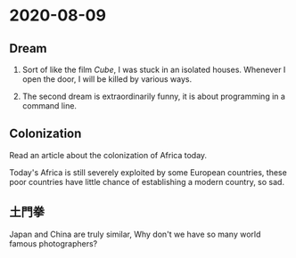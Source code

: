 # 2020-08-09

## Dream 

1. Sort of like the film *Cube*, I was stuck in an isolated houses. Whenever I open the door, I will be killed by various ways.

2. The second dream is extraordinarily funny, it is about programming in a command line. 

## Colonization

Read an article about the colonization of Africa today.

Today's Africa is still severely exploited by some European countries, these poor countries have little chance of establishing a modern country, so sad.

## 土門拳

Japan and China are truly similar, Why don't we have so many world famous photographers?






